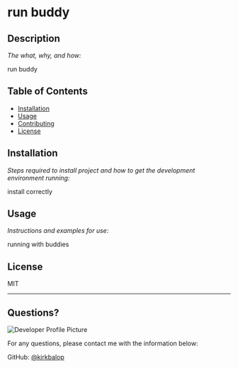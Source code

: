 # run buddy
  
  ## Description 
  
  *The what, why, and how:* 
  
  run buddy
  ## Table of Contents
  * [Installation](#installation)
  * [Usage](#usage)
  * [Contributing](#contributing)
  * [License](#license)
  
  ## Installation
  
  *Steps required to install project and how to get the development environment running:*
  
  install correctly
  
  ## Usage 
  
  *Instructions and examples for use:*
  
  running with buddies
  
  ## License
  
  MIT
  
  ---
  
  ## Questions?
  
  ![Developer Profile Picture](https://avatars.githubusercontent.com/u/72714206?v=4) 
  
  For any questions, please contact me with the information below:
 
  GitHub: [@kirkbalop](https://api.github.com/users/kirkbalop)
  
